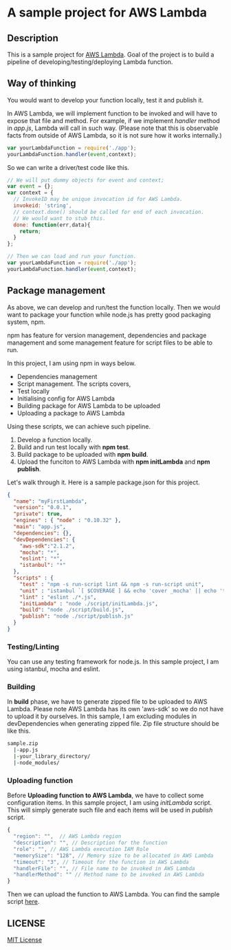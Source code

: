 # A sample project for AWS Lambda

## Description

This is a sample project for [AWS Lambda](http://aws.amazon.com/lambda/). Goal of the project is to build a pipeline of developing/testing/deploying Lambda function.

## Way of thinking

You would want to develop your function locally, test it and publish it.

In AWS Lambda, we will implement function to be invoked and will have to expose that file and method. For example, if we implement *handler* method in *app.js*, Lambda will call in such way. (Please note that this is observable facts from outside of AWS Lambda, so it is not sure how it works internally.)

```javascript
var yourLambdaFunction = require('./app');
yourLambdaFunction.handler(event,context);
```

So we can write a driver/test code like this.

```javascript
// We will put dummy objects for event and context;
var event = {};
var context = {
  // InvokeID may be unique invocation id for AWS Lambda.
  invokeid: 'string',
  // context.done() should be called for end of each invocation.
  // We would want to stub this.
  done: function(err,data){
    return;
  }
};

// Then we can load and run your function.
var yourLambdaFunction = require('./app');
yourLambdaFunction.handler(event,context);
```

## Package management

As above, we can develop and run/test the function locally. Then we would want to package your function while node.js has pretty good packaging system, npm.

npm has feature for version management, dependencies and package management and some management feature for script files to be able to run.

In this project, I am using npm in ways below.
- Dependencies management
- Script management. The scripts covers,
 - Test locally
 - Initialising config for AWS Lambda
 - Building package for AWS Lambda to be uploaded
 - Uploading a package to AWS Lambda

Using these scripts, we can achieve such pipeline.
1. Develop a function locally.
1. Build and run test locally with **npm test**.
1. Build package to be uploaded with **npm build**.
1. Upload the funciton to AWS Lambda with **npm initLambda** and **npm publish**.

Let's walk through it.
Here is a sample package.json for this project.

```json
{
  "name": "myFirstLambda",
  "version": "0.0.1",
  "private": true,
  "engines" : { "node" : "0.10.32" },
  "main": "app.js",
  "dependencies": {},
  "devDependencies": {
    "aws-sdk":"2.1.2",
    "mocha": "*",
    "eslint": "*",
    "istanbul": "*"
  },
  "scripts" : {
    "test" : "npm -s run-script lint && npm -s run-script unit",
    "unit" : "istanbul `[ $COVERAGE ] && echo 'cover _mocha' || echo 'test mocha'` -- test test/basic",
    "lint" : "eslint ./*.js",
    "initLambda" : "node ./script/initLambda.js",
    "build": "node ./script/build.js",
    "publish": "node ./script/publish.js"
  }
}
```
### Testing/Linting

You can use any testing framework for node.js. In this sample project, I am using istanbul, mocha and eslint.

### Building  

In **build** phase, we have to generate zipped file to be uploaded to AWS Lambda. Please note AWS Lambda has its own 'aws-sdk' so we do not have to upload it by ourselves. In this sample, I am excluding modules in devDependencies when generating zipped file. Zip file structure should be like this.

```bash
sample.zip
  |-app.js
  |-your_library_directory/
  |-node_modules/
```

### Uploading function

Before **Uploading function to AWS Lambda**, we have to collect some configuration items. In this sample project, I am using  *initLambda* script. This will simply generate such file and each items will be used in *publish* script.

```javascript
{
  "region": "",  // AWS Lambda region
  "description": "", // Description for the function
  "role": "", // AWS Lambda execution IAM Role
  "memorySize": "128", // Memory size to be allocated in AWS Lambda
  "timeout": "3", // Timeout for the function in AWS Lambda
  "handlerFile": "", // File name to be invoked in AWS Lambda
  "handlerMethod": "" // Method name to be invoked in AWS Lambda
}
```

Then we can upload the function to AWS Lambda. You can find the sample script [here](script/publish.js).



##  LICENSE

[MIT License](LICENSE)
